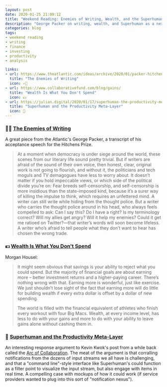```yaml
---
layout: post
date: 2020-01-25 21:00:12
title: "Weekend Reading: Enemies of Writing, Wealth, and the Superhuman Inbox"
description: "George Packer on writing, wealth, and Superhuman as a nexus for productivity services."
categories: blog
tags:
- weekend reading
- writing
- finance
- investing
- productivity
- analysis

links:
- url: https://www.theatlantic.com/ideas/archive/2020/01/packer-hitchens/605365/
  title: "The Enemies of Writing"
  icon: ✍🏼
- url: https://www.collaborativefund.com/blog/gains/
  title: "Wealth Is What You Don't Spend"
  icon: 💵
- url: https://julian.digital/2020/01/17/superhuman-the-productivity-meta-layer/
  title: "Superhuman and the Productivity Meta-Layer"
  icon: 📨
---
```


### ✍🏼 [The Enemies of Writing](https://www.theatlantic.com/ideas/archive/2020/01/packer-hitchens/605365/ "The Enemies of Writing")

A great piece from the Atlantic's George Packer, a transcript of his acceptance speech for the Hitchens Prize.

> At a moment when democracy is under siege around the world, these scenes from our literary life sound pretty trivial. But if writers are afraid of the sound of their own voice, then honest, clear, original work is not going to flourish, and without it, the politicians and tech moguls and TV demagogues have less to worry about. It doesn’t matter if you hold impeccable views, or which side of the political divide you’re on: Fear breeds self-censorship, and self-censorship is more insidious than the state-imposed kind, because it’s a surer way of killing the impulse to think, which requires an unfettered mind. A writer can still write while hiding from the thought police. But a writer who carries the thought police around in his head, who always feels compelled to ask: Can I say this? Do I have a right? Is my terminology correct? Will my allies get angry? Will it help my enemies? Could it get me ratioed on Twitter?—that writer’s words will soon become lifeless. A writer who’s afraid to tell people what they don’t want to hear has chosen the wrong trade.

### 💵 [Wealth Is What You Don't Spend](https://www.collaborativefund.com/blog/gains/ "Wealth Is What You Don't Spend")

Morgan Housel:

> It might seem obvious that savings is your ability to reject what you could spend. But the majority of financial goals are about earning more – better investment returns and a higher-paying career. There’s nothing wrong with that. Earning more is wonderful, just like exercise. We just shouldn’t lose sight of the fact that earning more will do little for building wealth if every extra dollar is offset by a dollar of new spending.
>
> The world is filled with the financial equivalent of athletes who finish every workout with four Big Macs. Wealth, at every income level, has less to do with your gains and more to do with your ability to leave gains alone without cashing them in.

### 📨 [Superhuman and the Productivity Meta-Layer](https://julian.digital/2020/01/17/superhuman-the-productivity-meta-layer/ "Superhuman and the Productivity Meta-Layer")

An interesting response argument to Kevin Kwok's post from a while back called the [Arc of Collaboration](https://kwokchain.com/2019/08/16/the-arc-of-collaboration/ "Arc of Collaboration"). The meat of the argument is that corralling notifications from the dozens of input streams we all have is challenging, and that a "command line"-style interface like Superhuman's could function as a filter point to visualize the input stream, but also engage with items in real time. A compelling case with mockups of how it could work (if service providers wanted to plug into this sort of "notification nexus").
